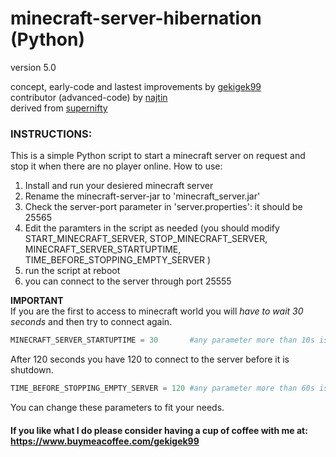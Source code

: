 # minecraft-server-hibernation (Python)
version 5.0

concept, early-code and lastest improvements by [gekigek99](https://github.com/gekigek99/minecraft-vanilla-server-hibernation)<br/>
contributor (advanced-code) by [najtin](https://github.com/najtin/minecraft-server-hibernation)<br/>
derived from [supernifty](https://github.com/supernifty/port-forwarder)<br/>

### INSTRUCTIONS:
This is a simple Python script to start a minecraft server on request and stop it when there are no player online.
How to use:
1. Install and run your desiered minecraft server
2. Rename the minecraft-server-jar to 'minecraft_server.jar'
3. Check the server-port parameter in 'server.properties': it should be 25565
4. Edit the paramters in the script as needed (you should modify START_MINECRAFT_SERVER, STOP_MINECRAFT_SERVER, MINECRAFT_SERVER_STARTUPTIME, TIME_BEFORE_STOPPING_EMPTY_SERVER )
5. run the script at reboot
6. you can connect to the server through port 25555

**IMPORTANT**	
If you are the first to access to minecraft world you will *have to wait 30 seconds* and then try to connect again.
```Python
MINECRAFT_SERVER_STARTUPTIME = 30       #any parameter more than 10s is recommended
```
After 120 seconds you have 120 to connect to the server before it is shutdown. 
```Python
TIME_BEFORE_STOPPING_EMPTY_SERVER = 120 #any parameter more than 60s is recommended
```
You can change these parameters to fit your needs.

#### If you like what I do please consider having a cup of coffee with me at: https://www.buymeacoffee.com/gekigek99
